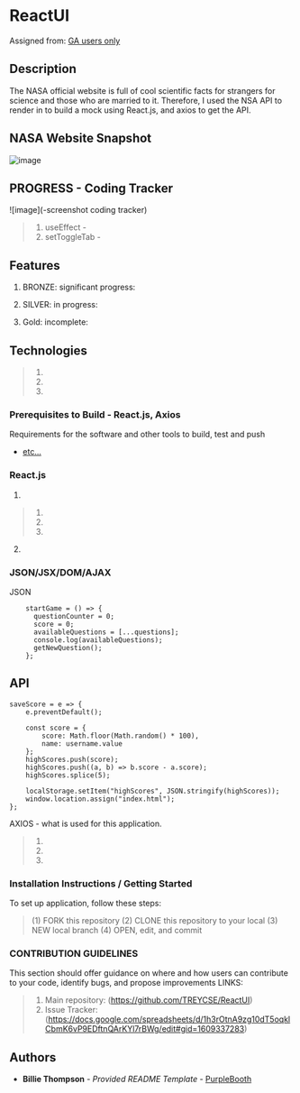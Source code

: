 # ReactUI

Assigned from:
[GA users only](https://git.generalassemb.ly/dc-wdi-react-redux/api-ui-pattern)

## Description
The NASA official website is full of cool scientific facts for strangers for science and those who are married to it.
Therefore, I used the NSA API to render in to build a mock using React.js, and axios to get the API.


## NASA Website Snapshot
  ![image](https://i.imgur.com/6rDHZth.jpg)

## PROGRESS - Coding Tracker
  ![image](-screenshot coding tracker)
> 1. useEffect - 
> 2. setToggleTab -

## Features
1. BRONZE:  significant progress: 

2. SILVER: in progress: 

3. Gold: incomplete:

## Technologies
>1. 
>2. 
>3. 


### Prerequisites to Build - React.js, Axios

Requirements for the software and other tools to build, test and push 
- [etc...](https://www.w3schools.com/js/js_htmldom.asp)

### React.js 

1. 
> 1. 
> 2. 
> 2. 

2. 

### JSON/JSX/DOM/AJAX
JSON

        startGame = () => {
          questionCounter = 0;
          score = 0;
          availableQuestions = [...questions];
          console.log(availableQuestions);
          getNewQuestion();
        };



## API

    saveScore = e => {
        e.preventDefault();

        const score = {
            score: Math.floor(Math.random() * 100),
            name: username.value
        };
        highScores.push(score);
        highScores.push((a, b) => b.score - a.score);
        highScores.splice(5);

        localStorage.setItem("highScores", JSON.stringify(highScores));
        window.location.assign("index.html");
    };


AXIOS - what is used for this application.
> 1. 
> 2. 
> 3. 



### Installation Instructions / Getting Started
To set up application, follow these steps:
>(1) FORK this repository
>(2) CLONE this repository to your local
>(3) NEW local branch
>(4) OPEN, edit, and commit

### CONTRIBUTION GUIDELINES
This section should offer guidance on where and how users can contribute to your code, identify bugs, and propose improvements
LINKS:
> 1. Main repository: (https://github.com/TREYCSE/ReactUI)
> 2. Issue Tracker: (https://docs.google.com/spreadsheets/d/1h3rOtnA9zg10dT5oqklCbmK6vP9EDftnQArKYl7rBWg/edit#gid=1609337283)

## Authors
  - **Billie Thompson** - *Provided README Template* -
    [PurpleBooth](https://github.com/PurpleBooth)
